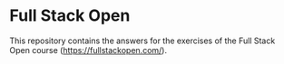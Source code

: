 # Full Stack Open

This repository contains the answers for the exercises of the Full Stack Open course
(https://fullstackopen.com/).
